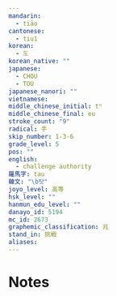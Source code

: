 ```yaml
---
mandarin:
  - tiāo
cantonese:
  - tiu1
korean:
  - 도
korean_native: ""
japanese:
  - CHOU
  - TOU
japanese_nanori: ""
vietnamese:
middle_chinese_initial: tʰ
middle_chinese_final: eu
stroke_count: "9"
radical: 手
skip_number: 1-3-6
grade_level: 5
pos: ""
english:
  - challenge authority
羅馬字: tau
韓文: "\b탓"
joyo_level: 高等
hsk_level: ""
hanmun_edu_level: ""
danayo_id: 5194
mc_id: 2673
graphemic_classification: 兆
stand_in: 挑戦
aliases:
---
```


# Notes
